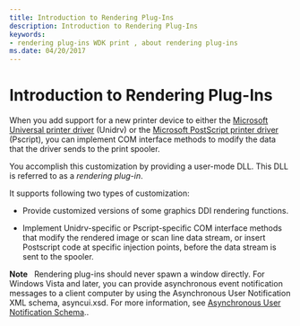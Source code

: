 ```yaml
---
title: Introduction to Rendering Plug-Ins
description: Introduction to Rendering Plug-Ins
keywords:
- rendering plug-ins WDK print , about rendering plug-ins
ms.date: 04/20/2017
---
```


# Introduction to Rendering Plug-Ins





When you add support for a new printer device to either the [Microsoft Universal printer driver](microsoft-universal-printer-driver.md) (Unidrv) or the [Microsoft PostScript printer driver](microsoft-postscript-printer-driver.md) (Pscript), you can implement COM interface methods to modify the data that the driver sends to the print spooler.

You accomplish this customization by providing a user-mode DLL. This DLL is referred to as a *rendering plug-in*.

It supports following two types of customization:

-   Provide customized versions of some graphics DDI rendering functions.

-   Implement Unidrv-specific or Pscript-specific COM interface methods that modify the rendered image or scan line data stream, or insert Postscript code at specific injection points, before the data stream is sent to the spooler.

**Note**   Rendering plug-ins should never spawn a window directly. For Windows Vista and later, you can provide asynchronous event notification messages to a client computer by using the Asynchronous User Notification XML schema, asyncui.xsd. For more information, see [Asynchronous User Notification Schema](./asynchronous-user-notification-schema.md)..

 

 

